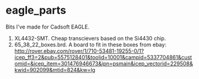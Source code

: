 # eagle_parts
Bits I've made for Cadsoft EAGLE.


1.  XL4432-SMT.  Cheap transcievers based on the Si4430 chip.
2.  65_38_22_boxes.brd.  A board to fit in these boxes from ebay:
http://rover.ebay.com/rover/1/710-53481-19255-0/1?icep_ff3=2&pub=5575128401&toolid=10001&campid=5337704861&customid=&icep_item=301476946673&ipn=psmain&icep_vectorid=229508&kwid=902099&mtid=824&kw=lg


